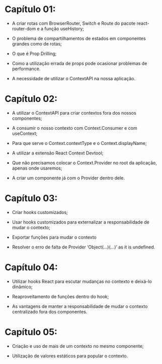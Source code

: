 # Capítulo 01:

- A criar rotas com BrowserRouter, Switch e Route do pacote react-router-dom e a função useHistory;

- O problema de compartilhamentos de estados em componentes grandes como de rotas;

- O que é Prop Drilling;

- Como a utilização errada de props pode ocasionar problemas de performance.

- A necessidade de utilizar o ContextAPI na nossa aplicação.

# Capítulo 02:

- A utilizar o ContextAPI para criar contextos fora dos nossos componentes;

- A consumir o nosso contexto com Context.Consumer e com useContext;

- Para que serve o Context.contextType e o Context.displayName;

- A utilizar a extensão React Context Devtool;

- Que não precisamos colocar o Context.Provider no root da aplicação, apenas onde usaremos;

- A criar um componente já com o Provider dentro dele.

# Capítulo 03:

- Criar hooks customizados;

- Usar hooks customizados para externalizar a responsabilidade de mudar o contexto;

- Exportar funções para mudar o contexto

- Resolver o erro de falta de Provider ‘Object(...)(...)’ as it is undefined.

# Capítulo 04:

- Utilizar hooks React para escutar mudanças no contexto e deixá-lo dinâmico;

- Reaproveitamento de funções dentro do hook;

- As vantagens de manter a responsabilidade de mudar o contexto centralizado fora dos componentes.

# Capítulo 05:

- Criação e uso de mais de um contexto no mesmo componente;

- Utilização de valores estáticos para popular o contexto.